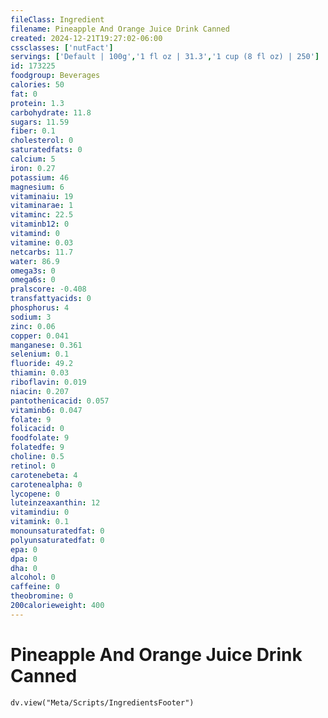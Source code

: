 ```yaml
---
fileClass: Ingredient
filename: Pineapple And Orange Juice Drink Canned
created: 2024-12-21T19:27:02-06:00
cssclasses: ['nutFact']
servings: ['Default | 100g','1 fl oz | 31.3','1 cup (8 fl oz) | 250']
id: 173225
foodgroup: Beverages
calories: 50
fat: 0
protein: 1.3
carbohydrate: 11.8
sugars: 11.59
fiber: 0.1
cholesterol: 0
saturatedfats: 0
calcium: 5
iron: 0.27
potassium: 46
magnesium: 6
vitaminaiu: 19
vitaminarae: 1
vitaminc: 22.5
vitaminb12: 0
vitamind: 0
vitamine: 0.03
netcarbs: 11.7
water: 86.9
omega3s: 0
omega6s: 0
pralscore: -0.408
transfattyacids: 0
phosphorus: 4
sodium: 3
zinc: 0.06
copper: 0.041
manganese: 0.361
selenium: 0.1
fluoride: 49.2
thiamin: 0.03
riboflavin: 0.019
niacin: 0.207
pantothenicacid: 0.057
vitaminb6: 0.047
folate: 9
folicacid: 0
foodfolate: 9
folatedfe: 9
choline: 0.5
retinol: 0
carotenebeta: 4
carotenealpha: 0
lycopene: 0
luteinzeaxanthin: 12
vitamindiu: 0
vitamink: 0.1
monounsaturatedfat: 0
polyunsaturatedfat: 0
epa: 0
dpa: 0
dha: 0
alcohol: 0
caffeine: 0
theobromine: 0
200calorieweight: 400
---
```


# Pineapple And Orange Juice Drink Canned

```dataviewjs
dv.view("Meta/Scripts/IngredientsFooter")
```